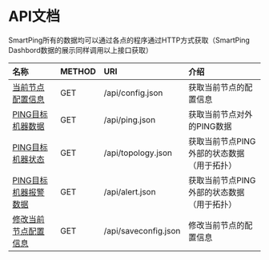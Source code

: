 # API文档

SmartPing所有的数据均可以通过各点的程序通过HTTP方式获取（SmartPing Dashbord数据的展示同样调用以上接口获取）

| **名称** | **METHOD** | **URI** | **介绍** |
| :--- | :--- | :--- | :--- |
| [当前节点配置信息](/api/config.md) | GET | /api/config.json | 获取当前节点的配置信息 |
| [PING目标机器数据](/api/ping.md) | GET | /api/ping.json | 获取当前节点对外的PING数据 |
| [PING目标机器状态](/api/topology.md) | GET | /api/topology.json | 获取当前节点PING外部的状态数据（用于拓扑） |
| [PING目标机器报警数据](/api/alert.md) | GET | /api/alert.json | 获取当前节点PING外部的状态数据（用于拓扑） |
| [修改当前节点配置信息](/api/saveconfig.md) | GET | /api/saveconfig.json | 修改当前节点的配置信息 |
